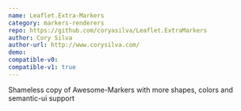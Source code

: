 ```yaml
---
name: Leaflet.Extra-Markers
category: markers-renderers
repo: https://github.com/coryasilva/Leaflet.ExtraMarkers
author: Cory Silva
author-url: http://www.corysilva.com/
demo: 
compatible-v0:
compatible-v1: true
---
```


Shameless copy of Awesome-Markers with more shapes, colors and semantic-ui support

